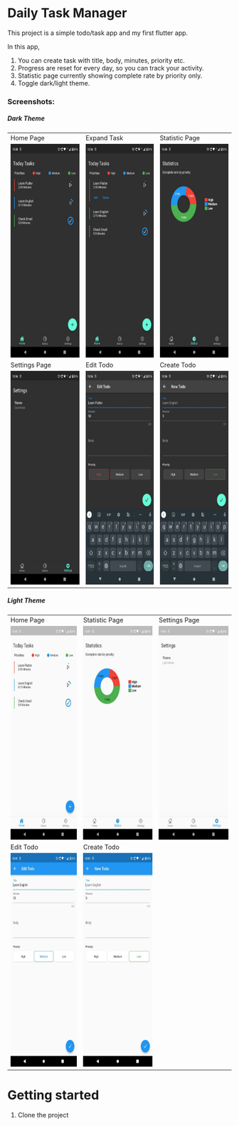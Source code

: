 # Daily Task Manager

This project is a simple todo/task app and my first flutter app.


In this app,
1. You can create task with title, body, minutes, priority etc.
2. Progress are reset for every day, so you can track your activity.
3. Statistic page currently showing complete rate by priority only.
4. Toggle dark/light theme.

### Screenshots:

##### Dark Theme
<table>
  <tr>
    <td>Home Page</td>
     <td>Expand Task</td>
     <td>Statistic Page</td>
  </tr>
  <tr>
    <td><img src="screenshots/todo_1.jpg" width=250 height=480></td>
    <td><img src="screenshots/todo_2.jpg" width=250 height=480></td>
    <td><img src="screenshots/todo_3.jpg" width=250 height=480></td>
  </tr>
  <tr>
    <td>Settings Page</td>
     <td>Edit Todo</td>
     <td>Create Todo</td>
  </tr>
  <tr>
    <td><img src="screenshots/todo_4.jpg" width=250 height=480></td>
    <td><img src="screenshots/todo_5.jpg" width=250 height=480></td>
    <td><img src="screenshots/todo_6.jpg" width=250 height=480></td>
  </tr>
 </table>

##### Light Theme
<table>
  <tr>
    <td>Home Page</td>
     <td>Statistic Page</td>
     <td>Settings Page</td>
  </tr>
  <tr>
    <td><img src="screenshots/todo_7.jpg" width=250 height=480></td>
    <td><img src="screenshots/todo_8.jpg" width=250 height=480></td>
    <td><img src="screenshots/todo_9.jpg" width=250 height=480></td>
  </tr>
  <tr>
    <td>Edit Todo</td>
     <td>Create Todo</td>
  </tr>
  <tr>
    <td><img src="screenshots/todo_10.jpg" width=250 height=480></td>
    <td><img src="screenshots/todo_11.jpg" width=250 height=480></td>
  </tr>
 </table>

 # Getting started
 1. Clone the project